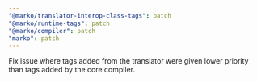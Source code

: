 ```yaml
---
"@marko/translator-interop-class-tags": patch
"@marko/runtime-tags": patch
"@marko/compiler": patch
"marko": patch
---
```


Fix issue where tags added from the translator were given lower priority than tags added by the core compiler.
